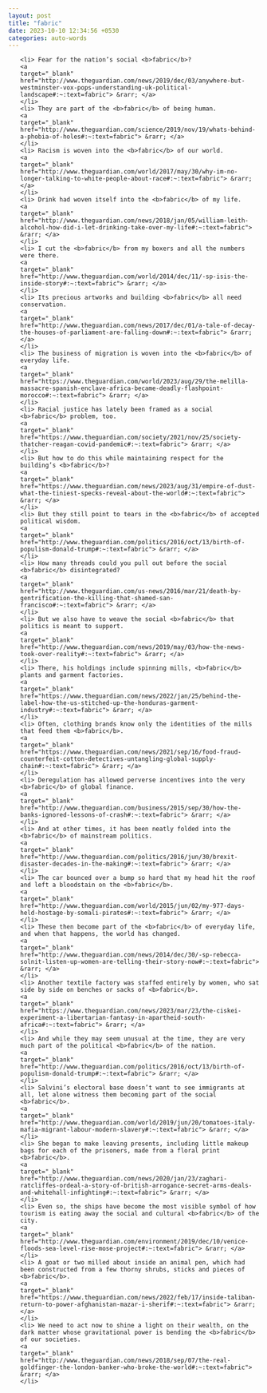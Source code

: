 ```yaml
---
layout: post
title: "fabric"
date: 2023-10-10 12:34:56 +0530
categories: auto-words
---
```

<ol>

    <li> Fear for the nation’s social <b>fabric</b>?
    <a 
    target="_blank" 
    href="http://www.theguardian.com/news/2019/dec/03/anywhere-but-westminster-vox-pops-understanding-uk-political-landscape#:~:text=fabric"> &rarr; </a>
    </li>
    <li> They are part of the <b>fabric</b> of being human.
    <a 
    target="_blank" 
    href="http://www.theguardian.com/science/2019/nov/19/whats-behind-a-phobia-of-holes#:~:text=fabric"> &rarr; </a>
    </li>
    <li> Racism is woven into the <b>fabric</b> of our world.
    <a 
    target="_blank" 
    href="http://www.theguardian.com/world/2017/may/30/why-im-no-longer-talking-to-white-people-about-race#:~:text=fabric"> &rarr; </a>
    </li>
    <li> Drink had woven itself into the <b>fabric</b> of my life.
    <a 
    target="_blank" 
    href="http://www.theguardian.com/news/2018/jan/05/william-leith-alcohol-how-did-i-let-drinking-take-over-my-life#:~:text=fabric"> &rarr; </a>
    </li>
    <li> I cut the <b>fabric</b> from my boxers and all the numbers were there.
    <a 
    target="_blank" 
    href="http://www.theguardian.com/world/2014/dec/11/-sp-isis-the-inside-story#:~:text=fabric"> &rarr; </a>
    </li>
    <li> Its precious artworks and building <b>fabric</b> all need conservation.
    <a 
    target="_blank" 
    href="http://www.theguardian.com/news/2017/dec/01/a-tale-of-decay-the-houses-of-parliament-are-falling-down#:~:text=fabric"> &rarr; </a>
    </li>
    <li> The business of migration is woven into the <b>fabric</b> of everyday life.
    <a 
    target="_blank" 
    href="https://www.theguardian.com/world/2023/aug/29/the-melilla-massacre-spanish-enclave-africa-became-deadly-flashpoint-morocco#:~:text=fabric"> &rarr; </a>
    </li>
    <li> Racial justice has lately been framed as a social <b>fabric</b> problem, too.
    <a 
    target="_blank" 
    href="https://www.theguardian.com/society/2021/nov/25/society-thatcher-reagan-covid-pandemic#:~:text=fabric"> &rarr; </a>
    </li>
    <li> But how to do this while maintaining respect for the building’s <b>fabric</b>?
    <a 
    target="_blank" 
    href="https://www.theguardian.com/news/2023/aug/31/empire-of-dust-what-the-tiniest-specks-reveal-about-the-world#:~:text=fabric"> &rarr; </a>
    </li>
    <li> But they still point to tears in the <b>fabric</b> of accepted political wisdom.
    <a 
    target="_blank" 
    href="http://www.theguardian.com/politics/2016/oct/13/birth-of-populism-donald-trump#:~:text=fabric"> &rarr; </a>
    </li>
    <li> How many threads could you pull out before the social <b>fabric</b> disintegrated?
    <a 
    target="_blank" 
    href="http://www.theguardian.com/us-news/2016/mar/21/death-by-gentrification-the-killing-that-shamed-san-francisco#:~:text=fabric"> &rarr; </a>
    </li>
    <li> But we also have to weave the social <b>fabric</b> that politics is meant to support.
    <a 
    target="_blank" 
    href="http://www.theguardian.com/news/2019/may/03/how-the-news-took-over-reality#:~:text=fabric"> &rarr; </a>
    </li>
    <li> There, his holdings include spinning mills, <b>fabric</b> plants and garment factories.
    <a 
    target="_blank" 
    href="https://www.theguardian.com/news/2022/jan/25/behind-the-label-how-the-us-stitched-up-the-honduras-garment-industry#:~:text=fabric"> &rarr; </a>
    </li>
    <li> Often, clothing brands know only the identities of the mills that feed them <b>fabric</b>.
    <a 
    target="_blank" 
    href="https://www.theguardian.com/news/2021/sep/16/food-fraud-counterfeit-cotton-detectives-untangling-global-supply-chain#:~:text=fabric"> &rarr; </a>
    </li>
    <li> Deregulation has allowed perverse incentives into the very <b>fabric</b> of global finance.
    <a 
    target="_blank" 
    href="http://www.theguardian.com/business/2015/sep/30/how-the-banks-ignored-lessons-of-crash#:~:text=fabric"> &rarr; </a>
    </li>
    <li> And at other times, it has been neatly folded into the <b>fabric</b> of mainstream politics.
    <a 
    target="_blank" 
    href="http://www.theguardian.com/politics/2016/jun/30/brexit-disaster-decades-in-the-making#:~:text=fabric"> &rarr; </a>
    </li>
    <li> The car bounced over a bump so hard that my head hit the roof and left a bloodstain on the <b>fabric</b>.
    <a 
    target="_blank" 
    href="http://www.theguardian.com/world/2015/jun/02/my-977-days-held-hostage-by-somali-pirates#:~:text=fabric"> &rarr; </a>
    </li>
    <li> These then become part of the <b>fabric</b> of everyday life, and when that happens, the world has changed.
    <a 
    target="_blank" 
    href="http://www.theguardian.com/news/2014/dec/30/-sp-rebecca-solnit-listen-up-women-are-telling-their-story-now#:~:text=fabric"> &rarr; </a>
    </li>
    <li> Another textile factory was staffed entirely by women, who sat side by side on benches or sacks of <b>fabric</b>.
    <a 
    target="_blank" 
    href="https://www.theguardian.com/news/2023/mar/23/the-ciskei-experiment-a-libertarian-fantasy-in-apartheid-south-africa#:~:text=fabric"> &rarr; </a>
    </li>
    <li> And while they may seem unusual at the time, they are very much part of the political <b>fabric</b> of the nation.
    <a 
    target="_blank" 
    href="http://www.theguardian.com/politics/2016/oct/13/birth-of-populism-donald-trump#:~:text=fabric"> &rarr; </a>
    </li>
    <li> Salvini’s electoral base doesn’t want to see immigrants at all, let alone witness them becoming part of the social <b>fabric</b>.
    <a 
    target="_blank" 
    href="http://www.theguardian.com/world/2019/jun/20/tomatoes-italy-mafia-migrant-labour-modern-slavery#:~:text=fabric"> &rarr; </a>
    </li>
    <li> She began to make leaving presents, including little makeup bags for each of the prisoners, made from a floral print <b>fabric</b>.
    <a 
    target="_blank" 
    href="http://www.theguardian.com/news/2020/jan/23/zaghari-ratcliffes-ordeal-a-story-of-british-arrogance-secret-arms-deals-and-whitehall-infighting#:~:text=fabric"> &rarr; </a>
    </li>
    <li> Even so, the ships have become the most visible symbol of how tourism is eating away the social and cultural <b>fabric</b> of the city.
    <a 
    target="_blank" 
    href="http://www.theguardian.com/environment/2019/dec/10/venice-floods-sea-level-rise-mose-project#:~:text=fabric"> &rarr; </a>
    </li>
    <li> A goat or two milled about inside an animal pen, which had been constructed from a few thorny shrubs, sticks and pieces of <b>fabric</b>.
    <a 
    target="_blank" 
    href="https://www.theguardian.com/news/2022/feb/17/inside-taliban-return-to-power-afghanistan-mazar-i-sherif#:~:text=fabric"> &rarr; </a>
    </li>
    <li> We need to act now to shine a light on their wealth, on the dark matter whose gravitational power is bending the <b>fabric</b> of our societies.
    <a 
    target="_blank" 
    href="http://www.theguardian.com/news/2018/sep/07/the-real-goldfinger-the-london-banker-who-broke-the-world#:~:text=fabric"> &rarr; </a>
    </li>